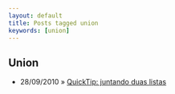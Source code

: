 ```yaml
---
layout: default
title: Posts tagged union
keywords: [union]
---
```

<h2 class="category">Union</h2>
<ul class="posts">
<li>
<p>
<span class="date">28/09/2010</span> &raquo; 
<a href="/blog/quick-tip-juntando-duas-listas">QuickTip: juntando duas listas</a>
</p>
</li> 
</ul>
